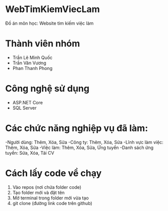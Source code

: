 # WebTimKiemViecLam

Đồ án môn học: Website tìm kiếm việc làm

# Thành viên nhóm
- Trần Lê Minh Quốc
- Trần Văn Vương
- Phan Thanh Phong

# Công nghệ sử dụng
- ASP.NET Core
- SQL Server

# Các chức năng nghiệp vụ đã làm:
-Người dùng: Thêm, Xóa, Sửa
-Công ty: Thêm, Xóa, Sửa
-Lĩnh vực làm việc: Thêm, Xóa, Sửa
-Việc làm: Thêm, Xóa, Sửa, Ứng tuyển
-Danh sách ứng tuyển: Sửa, Xóa, Tải CV

# Cách lấy code về chạy
1. Vào repos (nơi chứa folder code) 
2. Tạo folder mới và đặt tên
3. Mở terminal trong folder mới vừa tạo
4. git clone (đường link code trên github)
